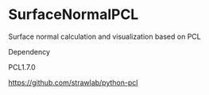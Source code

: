 # SurfaceNormalPCL
Surface normal calculation and visualization based on PCL

Dependency 

PCL1.7.0

https://github.com/strawlab/python-pcl

